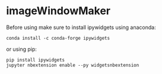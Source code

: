 # imageWindowMaker

Before using make sure to install ipywidgets using anaconda:

```console
conda install -c conda-forge ipywidgets
```

or using pip:

```console
pip install ipywidgets
jupyter nbextension enable --py widgetsnbextension
```
